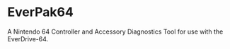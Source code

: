 # EverPak64

A Nintendo 64 Controller and Accessory Diagnostics Tool for use with the EverDrive-64.
